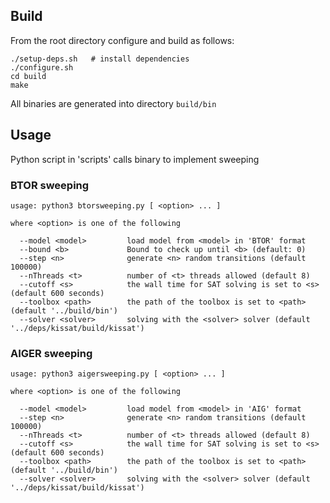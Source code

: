 Build
-------------------------------------------------------------------------------

From the root directory configure and build as follows:

```shell
./setup-deps.sh   # install dependencies 
./configure.sh
cd build
make
```

All binaries are generated into directory `build/bin`

Usage
-------------------------------------------------------------------------------

Python script in 'scripts' calls binary to implement sweeping

### BTOR sweeping

```
usage: python3 btorsweeping.py [ <option> ... ]

where <option> is one of the following

  --model <model>         load model from <model> in 'BTOR' format
  --bound <b>             Bound to check up until <b> (default: 0)
  --step <n>              generate <n> random transitions (default 100000)
  --nThreads <t>          number of <t> threads allowed (default 8)
  --cutoff <s>            the wall time for SAT solving is set to <s> (default 600 seconds)
  --toolbox <path>        the path of the toolbox is set to <path> (default '../build/bin')
  --solver <solver>       solving with the <solver> solver (default '../deps/kissat/build/kissat')

```

### AIGER sweeping

```
usage: python3 aigersweeping.py [ <option> ... ]

where <option> is one of the following

  --model <model>         load model from <model> in 'AIG' format
  --step <n>              generate <n> random transitions (default 100000)
  --nThreads <t>          number of <t> threads allowed (default 8)
  --cutoff <s>            the wall time for SAT solving is set to <s> (default 600 seconds)
  --toolbox <path>        the path of the toolbox is set to <path> (default '../build/bin')
  --solver <solver>       solving with the <solver> solver (default '../deps/kissat/build/kissat')
```
